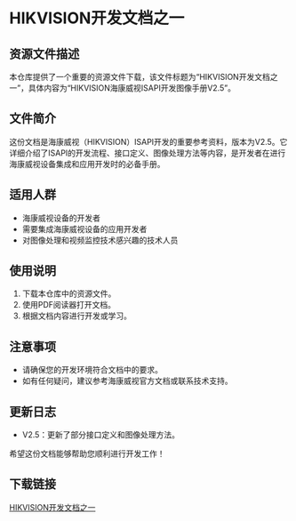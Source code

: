 # HIKVISION开发文档之一

## 资源文件描述

本仓库提供了一个重要的资源文件下载，该文件标题为“HIKVISION开发文档之一”，具体内容为“HIKVISION海康威视ISAPI开发图像手册V2.5”。

## 文件简介

这份文档是海康威视（HIKVISION）ISAPI开发的重要参考资料，版本为V2.5。它详细介绍了ISAPI的开发流程、接口定义、图像处理方法等内容，是开发者在进行海康威视设备集成和应用开发时的必备手册。

## 适用人群

- 海康威视设备的开发者
- 需要集成海康威视设备的应用开发者
- 对图像处理和视频监控技术感兴趣的技术人员

## 使用说明

1. 下载本仓库中的资源文件。
2. 使用PDF阅读器打开文档。
3. 根据文档内容进行开发或学习。

## 注意事项

- 请确保您的开发环境符合文档中的要求。
- 如有任何疑问，建议参考海康威视官方文档或联系技术支持。

## 更新日志

- V2.5：更新了部分接口定义和图像处理方法。

希望这份文档能够帮助您顺利进行开发工作！

## 下载链接

[HIKVISION开发文档之一](https://pan.quark.cn/s/70f7195073f2)